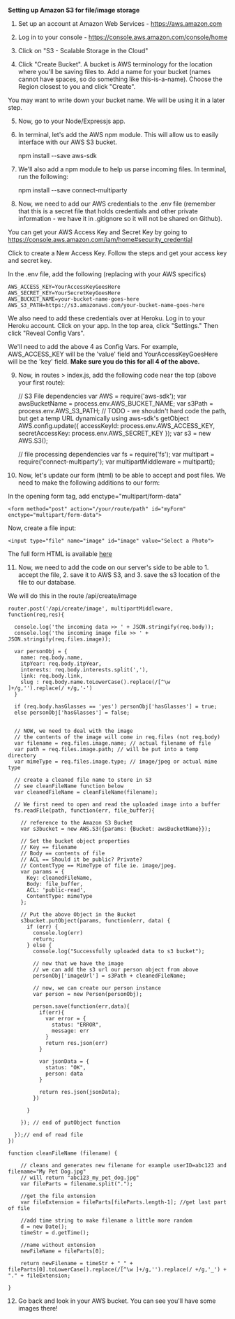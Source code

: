 **Setting up Amazon S3 for file/image storage**

1) Set up an account at Amazon Web Services - https://aws.amazon.com

2) Log in to your console - https://console.aws.amazon.com/console/home

3) Click on "S3 - Scalable Storage in the Cloud"

4) Click "Create Bucket". A bucket is AWS terminology for the location where you'll be saving files to. Add a name for your bucket (names cannot have spaces, so do something like this-is-a-name). Choose the Region closest to you and click "Create".

You may want to write down your bucket name. We will be using it in a later step.

5) Now, go to your Node/Expressjs app.

6) In terminal, let's add the AWS npm module. This will allow us to easily interface with our AWS S3 bucket.
	
	npm install --save aws-sdk

7) We'll also add a npm module to help us parse incoming files. In terminal, run the following:

	npm install --save connect-multiparty

8) Now, we need to add our AWS credentials to the .env file (remember that this is a secret file that holds credentials and other private information - we have it in .gitignore so it will not be shared on Github).

You can get your AWS Access Key and Secret Key by going to https://console.aws.amazon.com/iam/home#security_credential

Click to create a New Access Key. Follow the steps and get your access key and secret key.

In the .env file, add the following (replacing with your AWS specifics)

	AWS_ACCESS_KEY=YourAccessKeyGoesHere
	AWS_SECRET_KEY=YourSecretKeyGoesHere
	AWS_BUCKET_NAME=your-bucket-name-goes-here
	AWS_S3_PATH=https://s3.amazonaws.com/your-bucket-name-goes-here

We also need to add these credentials over at Heroku. Log in to your Heroku account. Click on your app. In the top area, click "Settings." Then click "Reveal Config Vars". 

We'll need to add the above 4 as Config Vars. For example, AWS_ACCESS_KEY will be the 'value' field and YourAccessKeyGoesHere will be the 'key' field. **Make sure you do this for all 4 of the above.**

9) Now, in routes > index.js, add the following code near the top (above your first route):

	// S3 File dependencies
	var AWS = require('aws-sdk');
	var awsBucketName = process.env.AWS_BUCKET_NAME;
	var s3Path = process.env.AWS_S3_PATH; // TODO - we shouldn't hard code the path, but get a temp URL dynamically using aws-sdk's getObject
	AWS.config.update({
	  accessKeyId: process.env.AWS_ACCESS_KEY,
	  secretAccessKey: process.env.AWS_SECRET_KEY
	});
	var s3 = new AWS.S3();

	// file processing dependencies
	var fs = require('fs');
	var multipart = require('connect-multiparty');
	var multipartMiddleware = multipart();

10) Now, let's update our form (html) to be able to accept and post files. We need to make the following additions to our form:

In the opening form tag, add enctype="multipart/form-data"

	<form method="post" action="/your/route/path" id="myForm" enctype="multipart/form-data">

Now, create a file input:

	<input type="file" name="image" id="image" value="Select a Photo">

The full form HTML is available [here](https://github.com/sslover/class-example-itp-directory/blob/master/views/add.html)

11) Now, we need to add the code on our server's side to be able to 1. accept the file, 2. save it to AWS S3, and 3. save the s3 location of the file to our database.

We will do this in the route /api/create/image

	router.post('/api/create/image', multipartMiddleware, function(req,res){

	  console.log('the incoming data >> ' + JSON.stringify(req.body));
	  console.log('the incoming image file >> ' + JSON.stringify(req.files.image));

	  var personObj = {
	    name: req.body.name,
	    itpYear: req.body.itpYear,
	    interests: req.body.interests.split(','),
	    link: req.body.link,
	    slug : req.body.name.toLowerCase().replace(/[^\w ]+/g,'').replace(/ +/g,'-')
	  }

	  if (req.body.hasGlasses == 'yes') personObj['hasGlasses'] = true;
	  else personObj['hasGlasses'] = false;


	  // NOW, we need to deal with the image
	  // the contents of the image will come in req.files (not req.body)
	  var filename = req.files.image.name; // actual filename of file
	  var path = req.files.image.path; // will be put into a temp directory
	  var mimeType = req.files.image.type; // image/jpeg or actual mime type
	  
	  // create a cleaned file name to store in S3
	  // see cleanFileName function below
	  var cleanedFileName = cleanFileName(filename);

	  // We first need to open and read the uploaded image into a buffer
	  fs.readFile(path, function(err, file_buffer){

	    // reference to the Amazon S3 Bucket
	    var s3bucket = new AWS.S3({params: {Bucket: awsBucketName}});
	    
	    // Set the bucket object properties
	    // Key == filename
	    // Body == contents of file
	    // ACL == Should it be public? Private?
	    // ContentType == MimeType of file ie. image/jpeg.
	    var params = {
	      Key: cleanedFileName,
	      Body: file_buffer,
	      ACL: 'public-read',
	      ContentType: mimeType
	    };
	    
	    // Put the above Object in the Bucket
	    s3bucket.putObject(params, function(err, data) {
	      if (err) {
	        console.log(err)
	        return;
	      } else {
	        console.log("Successfully uploaded data to s3 bucket");

	        // now that we have the image
	        // we can add the s3 url our person object from above
	        personObj['imageUrl'] = s3Path + cleanedFileName;

	        // now, we can create our person instance
	        var person = new Person(personObj);

	        person.save(function(err,data){
	          if(err){
	            var error = {
	              status: "ERROR",
	              message: err
	            }
	            return res.json(err)
	          }

	          var jsonData = {
	            status: "OK",
	            person: data
	          }

	          return res.json(jsonData);        
	        })

	      }

	    }); // end of putObject function

	  });// end of read file
	})

	function cleanFileName (filename) {
	    
	    // cleans and generates new filename for example userID=abc123 and filename="My Pet Dog.jpg"
	    // will return "abc123_my_pet_dog.jpg"
	    var fileParts = filename.split(".");
	    
	    //get the file extension
	    var fileExtension = fileParts[fileParts.length-1]; //get last part of file
	    
	    //add time string to make filename a little more random
	    d = new Date();
	    timeStr = d.getTime();
	    
	    //name without extension
	    newFileName = fileParts[0];
	    
	    return newFilename = timeStr + "_" + fileParts[0].toLowerCase().replace(/[^\w ]+/g,'').replace(/ +/g,'_') + "." + fileExtension;
	    
	}

12) Go back and look in your AWS bucket. You can see you'll have some images there!

